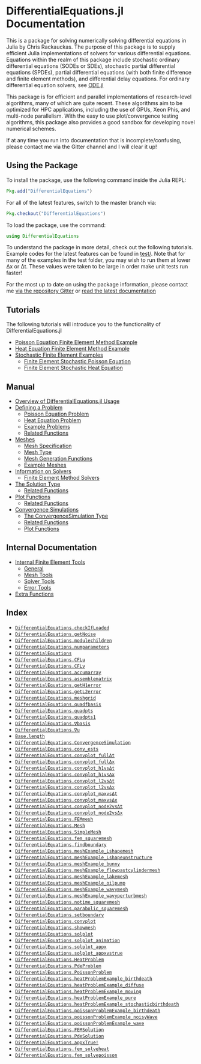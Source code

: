 
<a id='DifferentialEquations.jl-Documentation-1'></a>

# DifferentialEquations.jl Documentation


This is a package for solving numerically solving differential equations in Julia by Chris Rackauckas. The purpose of this package is to supply efficient Julia implementations of solvers for various differential equations. Equations within the realm of this package include stochastic ordinary differential equations (SODEs or SDEs), stochastic partial differential equations (SPDEs), partial differential equations (with both finite difference and finite element methods), and differential delay equations. For ordinary differential equation solvers, see [ODE.jl](https://github.com/JuliaLang/ODE.jl)


This package is for efficient and parallel implementations of research-level algorithms, many of which are quite recent. These algorithms aim to be optimized for HPC applications, including the use of GPUs, Xeon Phis, and multi-node parallelism. With the easy to use plot/convergence testing algorithms, this package also provides a good sandbox for developing novel numerical schemes.


If at any time you run into documentation that is incomplete/confusing, please contact me via the Gitter channel and I will clear it up!


<a id='Using-the-Package-1'></a>

## Using the Package


To install the package, use the following command inside the Julia REPL:


```julia
Pkg.add("DifferentialEquations")
```


For all of the latest features, switch to the master branch via:


```julia
Pkg.checkout("DifferentialEquations")
```


To load the package, use the command:


```julia
using DifferentialEquations
```


To understand the package in more detail, check out the following tutorials. Example codes for the latest features can be found in [test/](https://github.com/ChrisRackauckas/DifferentialEquations.jl/test/). Note that for many of the examples in the test folder, you may wish to run them at lower Δx or Δt. These values were taken to be large in order make unit tests run faster!


For the most up to date on using the package information, please contact me [via the repository Gitter](https://gitter.im/ChrisRackauckas/DifferentialEquations.jl) or [read the latest documentation](http://chrisrackauckas.github.io/DifferentialEquations.jl/latest/)


<a id='Tutorials-1'></a>

## Tutorials


The following tutorials will introduce you to the functionality of DifferentialEquations.jl

- [Poisson Equation Finite Element Method Example](tutorials/femPoisson.md#Poisson-Equation-Finite-Element-Method-Example-1)
- [Heat Equation Finite Element Method Example](tutorials/femHeat.md#Heat-Equation-Finite-Element-Method-Example-1)
- [Stochastic Finite Element Examples](tutorials/femStochastic.md#Stochastic-Finite-Element-Examples-1)
    - [Finite Element Stochastic Poisson Equation](tutorials/femStochastic.md#Finite-Element-Stochastic-Poisson-Equation-1)
    - [Finite Element Stochastic Heat Equation](tutorials/femStochastic.md#Finite-Element-Stochastic-Heat-Equation-1)

<a id='Manual-1'></a>

## Manual

- [Overview of DifferentialEquations.jl Usage](man/overview.md#Overview-of-DifferentialEquations.jl-Usage-1)
- [Defining a Problem](man/problem.md#Defining-a-Problem-1)
    - [Poisson Equation Problem](man/problem.md#Poisson-Equation-Problem-1)
    - [Heat Equation Problem](man/problem.md#Heat-Equation-Problem-1)
    - [Example Problems](man/problem.md#Example-Problems-1)
    - [Related Functions](man/problem.md#Related-Functions-1)
- [Meshes](man/mesh.md#Meshes-1)
    - [Mesh Specification](man/mesh.md#Mesh-Specification-1)
    - [Mesh Type](man/mesh.md#Mesh-Type-1)
    - [Mesh Generation Functions](man/mesh.md#Mesh-Generation-Functions-1)
    - [Example Meshes](man/mesh.md#Example-Meshes-1)
- [Information on Solvers](man/solvers.md#Information-on-Solvers-1)
    - [Finite Element Method Solvers](man/solvers.md#Finite-Element-Method-Solvers-1)
- [The Solution Type](man/solution.md#The-Solution-Type-1)
    - [Related Functions](man/solution.md#Related-Functions-1)
- [Plot Functions](man/plot.md#Plot-Functions-1)
    - [Related Functions](man/plot.md#Related-Functions-1)
- [Convergence Simulations](man/convergence.md#Convergence-Simulations-1)
    - [The ConvergenceSimulation Type](man/convergence.md#The-ConvergenceSimulation-Type-1)
    - [Related Functions](man/convergence.md#Related-Functions-1)
    - [Plot Functions](man/convergence.md#Plot-Functions-1)

<a id='Internal-Documentation-1'></a>

## Internal Documentation

- [Internal Finite Element Tools](internals/femTools.md#Internal-Finite-Element-Tools-1)
    - [General](internals/femTools.md#General-1)
    - [Mesh Tools](internals/femTools.md#Mesh-Tools-1)
    - [Solver Tools](internals/femTools.md#Solver-Tools-1)
    - [Error Tools](internals/femTools.md#Error-Tools-1)
- [Extra Functions](internals/extras.md#Extra-Functions-1)

<a id='Index-1'></a>

## Index

- [`DifferentialEquations.checkIfLoaded`](internals/extras.md#DifferentialEquations.checkIfLoaded)
- [`DifferentialEquations.getNoise`](internals/extras.md#DifferentialEquations.getNoise)
- [`DifferentialEquations.modulechildren`](internals/extras.md#DifferentialEquations.modulechildren)
- [`DifferentialEquations.numparameters`](internals/extras.md#DifferentialEquations.numparameters)
- [`DifferentialEquations`](internals/femTools.md#DifferentialEquations)
- [`DifferentialEquations.CFLμ`](internals/femTools.md#DifferentialEquations.CFLμ)
- [`DifferentialEquations.CFLν`](internals/femTools.md#DifferentialEquations.CFLν)
- [`DifferentialEquations.accumarray`](internals/femTools.md#DifferentialEquations.accumarray)
- [`DifferentialEquations.assemblematrix`](internals/femTools.md#DifferentialEquations.assemblematrix)
- [`DifferentialEquations.getH1error`](internals/femTools.md#DifferentialEquations.getH1error)
- [`DifferentialEquations.getL2error`](internals/femTools.md#DifferentialEquations.getL2error)
- [`DifferentialEquations.meshgrid`](internals/femTools.md#DifferentialEquations.meshgrid)
- [`DifferentialEquations.quadfbasis`](internals/femTools.md#DifferentialEquations.quadfbasis)
- [`DifferentialEquations.quadpts`](internals/femTools.md#DifferentialEquations.quadpts)
- [`DifferentialEquations.quadpts1`](internals/femTools.md#DifferentialEquations.quadpts1)
- [`DifferentialEquations.∇basis`](internals/femTools.md#DifferentialEquations.∇basis)
- [`DifferentialEquations.∇u`](internals/femTools.md#DifferentialEquations.∇u)
- [`Base.length`](man/convergence.md#Base.length-Tuple{DifferentialEquations.ConvergenceSimulation})
- [`DifferentialEquations.ConvergenceSimulation`](man/convergence.md#DifferentialEquations.ConvergenceSimulation)
- [`DifferentialEquations.conv_ests`](man/convergence.md#DifferentialEquations.conv_ests)
- [`DifferentialEquations.convplot_fullΔt`](man/convergence.md#DifferentialEquations.convplot_fullΔt)
- [`DifferentialEquations.convplot_fullΔx`](man/convergence.md#DifferentialEquations.convplot_fullΔx)
- [`DifferentialEquations.convplot_h1vsΔt`](man/convergence.md#DifferentialEquations.convplot_h1vsΔt)
- [`DifferentialEquations.convplot_h1vsΔx`](man/convergence.md#DifferentialEquations.convplot_h1vsΔx)
- [`DifferentialEquations.convplot_l2vsΔt`](man/convergence.md#DifferentialEquations.convplot_l2vsΔt)
- [`DifferentialEquations.convplot_l2vsΔx`](man/convergence.md#DifferentialEquations.convplot_l2vsΔx)
- [`DifferentialEquations.convplot_maxvsΔt`](man/convergence.md#DifferentialEquations.convplot_maxvsΔt)
- [`DifferentialEquations.convplot_maxvsΔx`](man/convergence.md#DifferentialEquations.convplot_maxvsΔx)
- [`DifferentialEquations.convplot_node2vsΔt`](man/convergence.md#DifferentialEquations.convplot_node2vsΔt)
- [`DifferentialEquations.convplot_node2vsΔx`](man/convergence.md#DifferentialEquations.convplot_node2vsΔx)
- [`DifferentialEquations.FEMmesh`](man/mesh.md#DifferentialEquations.FEMmesh)
- [`DifferentialEquations.Mesh`](man/mesh.md#DifferentialEquations.Mesh)
- [`DifferentialEquations.SimpleMesh`](man/mesh.md#DifferentialEquations.SimpleMesh)
- [`DifferentialEquations.fem_squaremesh`](man/mesh.md#DifferentialEquations.fem_squaremesh)
- [`DifferentialEquations.findboundary`](man/mesh.md#DifferentialEquations.findboundary)
- [`DifferentialEquations.meshExample_Lshapemesh`](man/mesh.md#DifferentialEquations.meshExample_Lshapemesh)
- [`DifferentialEquations.meshExample_Lshapeunstructure`](man/mesh.md#DifferentialEquations.meshExample_Lshapeunstructure)
- [`DifferentialEquations.meshExample_bunny`](man/mesh.md#DifferentialEquations.meshExample_bunny)
- [`DifferentialEquations.meshExample_flowpastcylindermesh`](man/mesh.md#DifferentialEquations.meshExample_flowpastcylindermesh)
- [`DifferentialEquations.meshExample_lakemesh`](man/mesh.md#DifferentialEquations.meshExample_lakemesh)
- [`DifferentialEquations.meshExample_oilpump`](man/mesh.md#DifferentialEquations.meshExample_oilpump)
- [`DifferentialEquations.meshExample_wavymesh`](man/mesh.md#DifferentialEquations.meshExample_wavymesh)
- [`DifferentialEquations.meshExample_wavyperturbmesh`](man/mesh.md#DifferentialEquations.meshExample_wavyperturbmesh)
- [`DifferentialEquations.notime_squaremesh`](man/mesh.md#DifferentialEquations.notime_squaremesh)
- [`DifferentialEquations.parabolic_squaremesh`](man/mesh.md#DifferentialEquations.parabolic_squaremesh)
- [`DifferentialEquations.setboundary`](man/mesh.md#DifferentialEquations.setboundary)
- [`DifferentialEquations.convplot`](man/plot.md#DifferentialEquations.convplot)
- [`DifferentialEquations.showmesh`](man/plot.md#DifferentialEquations.showmesh)
- [`DifferentialEquations.solplot`](man/plot.md#DifferentialEquations.solplot)
- [`DifferentialEquations.solplot_animation`](man/plot.md#DifferentialEquations.solplot_animation)
- [`DifferentialEquations.solplot_appx`](man/plot.md#DifferentialEquations.solplot_appx)
- [`DifferentialEquations.solplot_appxvstrue`](man/plot.md#DifferentialEquations.solplot_appxvstrue)
- [`DifferentialEquations.HeatProblem`](man/problem.md#DifferentialEquations.HeatProblem)
- [`DifferentialEquations.PdeProblem`](man/problem.md#DifferentialEquations.PdeProblem)
- [`DifferentialEquations.PoissonProblem`](man/problem.md#DifferentialEquations.PoissonProblem)
- [`DifferentialEquations.heatProblemExample_birthdeath`](man/problem.md#DifferentialEquations.heatProblemExample_birthdeath)
- [`DifferentialEquations.heatProblemExample_diffuse`](man/problem.md#DifferentialEquations.heatProblemExample_diffuse)
- [`DifferentialEquations.heatProblemExample_moving`](man/problem.md#DifferentialEquations.heatProblemExample_moving)
- [`DifferentialEquations.heatProblemExample_pure`](man/problem.md#DifferentialEquations.heatProblemExample_pure)
- [`DifferentialEquations.heatProblemExample_stochasticbirthdeath`](man/problem.md#DifferentialEquations.heatProblemExample_stochasticbirthdeath)
- [`DifferentialEquations.poissonProblemExample_birthdeath`](man/problem.md#DifferentialEquations.poissonProblemExample_birthdeath)
- [`DifferentialEquations.poissonProblemExample_noisyWave`](man/problem.md#DifferentialEquations.poissonProblemExample_noisyWave)
- [`DifferentialEquations.poissonProblemExample_wave`](man/problem.md#DifferentialEquations.poissonProblemExample_wave)
- [`DifferentialEquations.FEMSolution`](man/solution.md#DifferentialEquations.FEMSolution)
- [`DifferentialEquations.PdeSolution`](man/solution.md#DifferentialEquations.PdeSolution)
- [`DifferentialEquations.appxTrue!`](man/solution.md#DifferentialEquations.appxTrue!)
- [`DifferentialEquations.fem_solveheat`](man/solvers.md#DifferentialEquations.fem_solveheat)
- [`DifferentialEquations.fem_solvepoisson`](man/solvers.md#DifferentialEquations.fem_solvepoisson)
